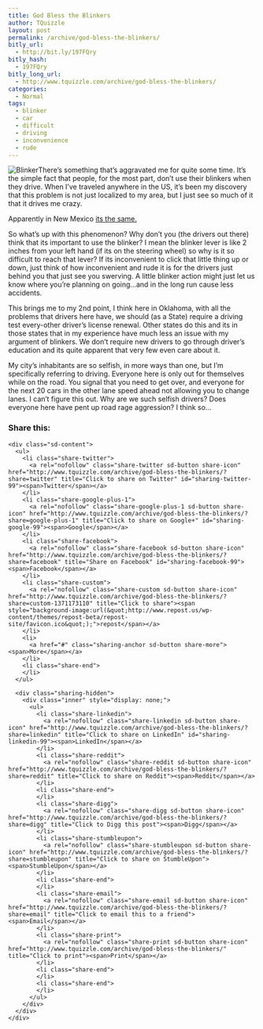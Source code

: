 ```yaml
---
title: God Bless the Blinkers
author: TQuizzle
layout: post
permalink: /archive/god-bless-the-blinkers/
bitly_url:
  - http://bit.ly/197FQry
bitly_hash:
  - 197FQry
bitly_long_url:
  - http://www.tquizzle.com/archive/god-bless-the-blinkers/
categories:
  - Normal
tags:
  - blinker
  - car
  - difficult
  - driving
  - inconvenience
  - rude
---
```

<img class="alignleft instant" src="http://i1.wp.com/images.rodandcustommagazine.com/techarticles/135_0401_brake_01_z.jpg?resize=320%2C240" alt="Blinker" data-recalc-dims="1" />There&#8217;s something that&#8217;s aggravated me for quite some time. It&#8217;s the simple fact that people, for the most part, don&#8217;t use their blinkers when they drive. When I&#8217;ve traveled anywhere in the US, it&#8217;s been my discovery that this problem is not just localized to my area, but I just see so much of it that it drives me crazy.

Apparently in New Mexico <a rel="nofollow" target="_blank" href="http://goodislove.blogspot.com/2007/12/pet-peeve-pt-2.htm">its the same.</a>

So what&#8217;s up with this phenomenon? Why don&#8217;t you (the drivers out there) think that its important to use the blinker? I mean the blinker lever is like 2 inches from your left hand (if its on the steering wheel) so why is it so difficult to reach that lever? If its inconvenient to click that little thing up or down, just think of how inconvenient and rude it is for the drivers just behind you that just see you swerving. A little blinker action might just let us know where you&#8217;re planning on going&#8230;and in the long run cause less accidents.

This brings me to my 2nd point, I think here in Oklahoma, with all the problems that drivers here have, we should (as a State) require a driving test every-other driver&#8217;s license renewal. Other states do this and its in those states that in my experience have much less an issue with my argument of blinkers. We don&#8217;t require new drivers to go through driver&#8217;s education and its quite apparent that very few even care about it.

My city&#8217;s inhabitants are so selfish, in more ways than one, but I&#8217;m specifically referring to driving. Everyone here is only out for themselves while on the road. You signal that you need to get over, and everyone for the next 20 cars in the other lane speed ahead not allowing you to change lanes. I can&#8217;t figure this out. Why are we such selfish drivers? Does everyone here have pent up road rage aggression? I think so&#8230;

<div class="sharedaddy sd-sharing-enabled">
  <div class="robots-nocontent sd-block sd-social sd-social-icon-text sd-sharing">
    <h3 class="sd-title">
      Share this:
    </h3>
    
    <div class="sd-content">
      <ul>
        <li class="share-twitter">
          <a rel="nofollow" class="share-twitter sd-button share-icon" href="http://www.tquizzle.com/archive/god-bless-the-blinkers/?share=twitter" title="Click to share on Twitter" id="sharing-twitter-99"><span>Twitter</span></a>
        </li>
        <li class="share-google-plus-1">
          <a rel="nofollow" class="share-google-plus-1 sd-button share-icon" href="http://www.tquizzle.com/archive/god-bless-the-blinkers/?share=google-plus-1" title="Click to share on Google+" id="sharing-google-99"><span>Google</span></a>
        </li>
        <li class="share-facebook">
          <a rel="nofollow" class="share-facebook sd-button share-icon" href="http://www.tquizzle.com/archive/god-bless-the-blinkers/?share=facebook" title="Share on Facebook" id="sharing-facebook-99"><span>Facebook</span></a>
        </li>
        <li class="share-custom">
          <a rel="nofollow" class="share-custom sd-button share-icon" href="http://www.tquizzle.com/archive/god-bless-the-blinkers/?share=custom-1371173110" title="Click to share"><span style="background-image:url(&quot;http://www.repost.us/wp-content/themes/repost-beta/repost-site/favicon.ico&quot;);">repost</span></a>
        </li>
        <li>
          <a href="#" class="sharing-anchor sd-button share-more"><span>More</span></a>
        </li>
        <li class="share-end">
        </li>
      </ul>
      
      <div class="sharing-hidden">
        <div class="inner" style="display: none;">
          <ul>
            <li class="share-linkedin">
              <a rel="nofollow" class="share-linkedin sd-button share-icon" href="http://www.tquizzle.com/archive/god-bless-the-blinkers/?share=linkedin" title="Click to share on LinkedIn" id="sharing-linkedin-99"><span>LinkedIn</span></a>
            </li>
            <li class="share-reddit">
              <a rel="nofollow" class="share-reddit sd-button share-icon" href="http://www.tquizzle.com/archive/god-bless-the-blinkers/?share=reddit" title="Click to share on Reddit"><span>Reddit</span></a>
            </li>
            <li class="share-end">
            </li>
            <li class="share-digg">
              <a rel="nofollow" class="share-digg sd-button share-icon" href="http://www.tquizzle.com/archive/god-bless-the-blinkers/?share=digg" title="Click to Digg this post"><span>Digg</span></a>
            </li>
            <li class="share-stumbleupon">
              <a rel="nofollow" class="share-stumbleupon sd-button share-icon" href="http://www.tquizzle.com/archive/god-bless-the-blinkers/?share=stumbleupon" title="Click to share on StumbleUpon"><span>StumbleUpon</span></a>
            </li>
            <li class="share-end">
            </li>
            <li class="share-email">
              <a rel="nofollow" class="share-email sd-button share-icon" href="http://www.tquizzle.com/archive/god-bless-the-blinkers/?share=email" title="Click to email this to a friend"><span>Email</span></a>
            </li>
            <li class="share-print">
              <a rel="nofollow" class="share-print sd-button share-icon" href="http://www.tquizzle.com/archive/god-bless-the-blinkers/" title="Click to print"><span>Print</span></a>
            </li>
            <li class="share-end">
            </li>
            <li class="share-end">
            </li>
          </ul>
        </div>
      </div>
    </div>
  </div>
</div>